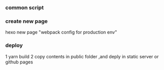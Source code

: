 ### common script

### create new page

hexo new page "webpack config for production env"

###  deploy 
1  yarn build
2 copy contents in public folder ,and deply in static server  or  github pages
